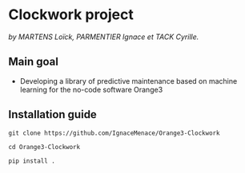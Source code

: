 # Clockwork project

*by MARTENS Loïck, PARMENTIER Ignace et TACK Cyrille.*

## Main goal

- Developing a library of predictive maintenance based on machine learning for the no-code software Orange3

## Installation guide

`git clone https://github.com/IgnaceMenace/Orange3-Clockwork`

`cd Orange3-Clockwork`

`pip install .`
